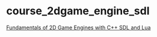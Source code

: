 # course_2dgame_engine_sdl

[Fundamentals of 2D Game Engines with C++ SDL and Lua](https://www.udemy.com/share/101XZiAkUTcF5QQnw=/)
